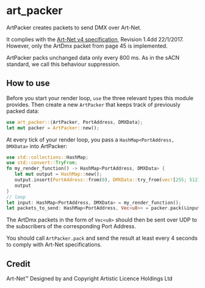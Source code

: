 # art_packer

ArtPacker creates packets to send DMX over Art-Net.

It complies with the [Art-Net v4 specification](https://art-net.org.uk/resources/art-net-specification/), Revision 1.4dd 22/1/2017.
However, only the ArtDmx packet from page 45 is implemented.

ArtPacker packs unchanged data only every 800 ms. As in the sACN standard, we call this behaviour suppression.

## How to use

Before you start your render loop, `use` the three relevant types this module provides. Then create a new `ArtPacker` that keeps
track of previously packed data:

```rust
use art_packer::{ArtPacker, PortAddress, DMXData};
let mut packer = ArtPacker::new();
```

At every tick of your render loop, you pass a `HashMap<PortAddress, DMXData>` into ArtPacker:

```rust
use std::collections::HashMap;
use std::convert::TryFrom;
fn my_render_function() -> HashMap<PortAddress, DMXData> {
   let mut output = HashMap::new();
   output.insert(PortAddress::from(0), DMXData::try_from(vec![255; 512]).unwrap());
   output
}
// loop
let input: HashMap<PortAddress, DMXData> = my_render_function();
let packets_to_send: HashMap<PortAddress, Vec<u8>> = packer.pack(&input);
```

The ArtDmx packets in the form of `Vec<u8>` should then be sent over UDP to the subscribers of the corresponding Port Address.

You should call `ArtPacker.pack` and send the result at least every 4 seconds to comply with Art-Net specifications.

## Credit

Art-Net™ Designed by and Copyright Artistic Licence Holdings Ltd
